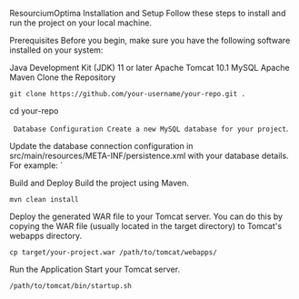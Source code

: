 ResourciumOptima
Installation and Setup
Follow these steps to install and run the project on your local machine.

Prerequisites
Before you begin, make sure you have the following software installed on your system:

Java Development Kit (JDK) 11 or later
Apache Tomcat 10.1
MySQL
Apache Maven
Clone the Repository

`
git clone https://github.com/your-username/your-repo.git .
`

cd your-repo

` Database Configuration Create a new MySQL database for your project`.


Update the database connection configuration in src/main/resources/META-INF/persistence.xml with your database details. For example: `

Build and Deploy Build the project using Maven.

`mvn clean install`

Deploy the generated WAR file to your Tomcat server. You can do this by copying the WAR file (usually located in the target directory) to Tomcat's webapps directory.

`cp target/your-project.war /path/to/tomcat/webapps/`

Run the Application Start your Tomcat server.

`/path/to/tomcat/bin/startup.sh`

